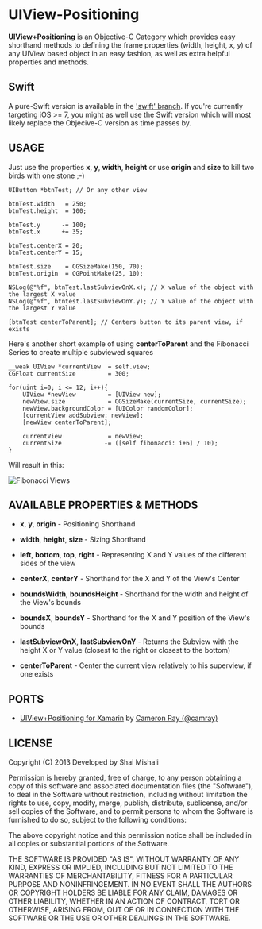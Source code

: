 UIView-Positioning
================
**UIView+Positioning** is an Objective-C Category which provides easy shorthand methods to defining the frame properties (width, height, x, y) of any UIView based object in an easy fashion, as well as extra helpful properties and methods.

Swift
-----
A pure-Swift version is available in the ['swift' branch]. If you're currently targeting iOS >= 7, you might as well use the Swift version which will most likely replace the Objecive-C version as time passes by.

USAGE
-----
Just use the properties **x**, **y**, **width**, **height** or use **origin** and **size** to kill two birds with one stone ;-)

```objc
UIButton *btnTest; // Or any other view

btnTest.width   = 250;
btnTest.height  = 100;

btnTest.y      -= 100;
btnTest.x      += 35;

btnTest.centerX = 20;
btnTest.centerY = 15;

btnTest.size    = CGSizeMake(150, 70);
btnTest.origin  = CGPointMake(25, 10);

NSLog(@"%f", btnTest.lastSubviewOnX.x); // X value of the object with the largest X value
NSLog(@"%f", btntest.lastSubviewOnY.y); // Y value of the object with the largest Y value

[btnTest centerToParent]; // Centers button to its parent view, if exists
```

Here's another short example of using **centerToParent** and the Fibonacci Series to create multiple subviewed squares
```objc
__weak UIView *currentView  = self.view;
CGFloat currentSize         = 300;

for(uint i=0; i <= 12; i++){
    UIView *newView         = [UIView new];
    newView.size            = CGSizeMake(currentSize, currentSize);
    newView.backgroundColor = [UIColor randomColor];
    [currentView addSubview: newView];
    [newView centerToParent];

    currentView             = newView;
    currentSize            -= ([self fibonacci: i+6] / 10);
}
```

Will result in this:

![Fibonacci Views](http://i61.tinypic.com/29gmnih.jpg)

AVAILABLE PROPERTIES & METHODS
-----
- **x**, **y**, **origin** - Positioning Shorthand
- **width**, **height**, **size** - Sizing Shorthand
- **left**, **bottom**, **top**, **right** - Representing X and Y values of the different sides of the view
- **centerX**, **centerY** - Shorthand for the X and Y of the View's Center
- **boundsWidth**, **boundsHeight** - Shorthand for the width and height of the View's bounds
- **boundsX**, **boundsY** - Shorthand for the X and Y position of the View's bounds
- **lastSubviewOnX**, **lastSubviewOnY** - Returns the Subview with the height X or Y value (closest to the right or closest to the bottom)

- **centerToParent** - Center the current view relatively to his superview, if one exists

PORTS
-----
* [UIView+Positioning for Xamarin] by [Cameron Ray (@camray)]

LICENSE
-------------------

Copyright (C) 2013 Developed by Shai Mishali

Permission is hereby granted, free of charge, to any person obtaining a copy
of this software and associated documentation files (the "Software"), to deal
in the Software without restriction, including without limitation the rights
to use, copy, modify, merge, publish, distribute, sublicense, and/or sell
copies of the Software, and to permit persons to whom the Software is
furnished to do so, subject to the following conditions:

The above copyright notice and this permission notice shall be included in
all copies or substantial portions of the Software.

THE SOFTWARE IS PROVIDED "AS IS", WITHOUT WARRANTY OF ANY KIND, EXPRESS OR
IMPLIED, INCLUDING BUT NOT LIMITED TO THE WARRANTIES OF MERCHANTABILITY,
FITNESS FOR A PARTICULAR PURPOSE AND NONINFRINGEMENT. IN NO EVENT SHALL THE
AUTHORS OR COPYRIGHT HOLDERS BE LIABLE FOR ANY CLAIM, DAMAGES OR OTHER
LIABILITY, WHETHER IN AN ACTION OF CONTRACT, TORT OR OTHERWISE, ARISING FROM,
OUT OF OR IN CONNECTION WITH THE SOFTWARE OR THE USE OR OTHER DEALINGS IN
THE SOFTWARE.

[UIView+Positioning for Xamarin]:https://github.com/camray/Xamarin-UIView-Positioning
[Cameron Ray (@camray)]:https://github.com/camray
['swift' branch]:https://github.com/freak4pc/UIView-Positioning/tree/swift
